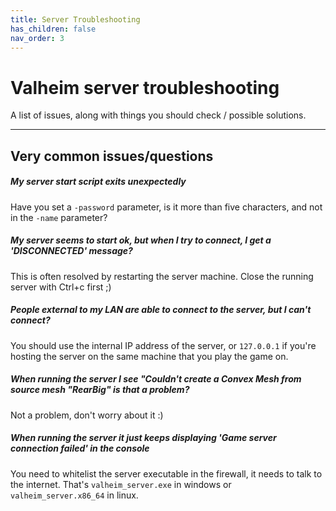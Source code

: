 ```yaml
---
title: Server Troubleshooting
has_children: false
nav_order: 3
---
```


# Valheim server troubleshooting

A list of issues, along with things you should check / possible solutions.

<!--

Check the specific guides below, and review the list of common issues.

---

## Troubleshooting guides

Choose from the following options based on your specific situation:

- I am hosting the dedicated server on the same machine that I play the game on. [Click here to view help](serverTroubleshootingLocalhost.md)

- I am hosting the dedicated server on another machine that's on the same LAN as me. [Click here to view help](serverTroubleshootingLAN.md)

- I am hosting the dedicated server on another machine that's external to my network (VPS etc.). [Click here to view help](serverTroubleshootingRemote.md)

-->

---

## Very common issues/questions

##### My server start script exits unexpectedly
Have you set a `-password` parameter, is it more than five characters, and not in the `-name` parameter?

##### My server seems to start ok, but when I try to connect, I get a 'DISCONNECTED' message?
This is often resolved by restarting the server machine. Close the running server with Ctrl+c first ;)

##### People external to my LAN are able to connect to the server, but I can't connect?
You should use the internal IP address of the server, or `127.0.0.1` if you're hosting the server on the same machine that you play the game on.

##### When running the server I see "Couldn't create a Convex Mesh from source mesh "RearBig" is that a problem?
Not a problem, don't worry about it :)

##### When running the server it just keeps displaying 'Game server connection failed' in the console
You need to whitelist the server executable in the firewall, it needs to talk to the internet. That's `valheim_server.exe` in windows or `valheim_server.x86_64` in linux.
